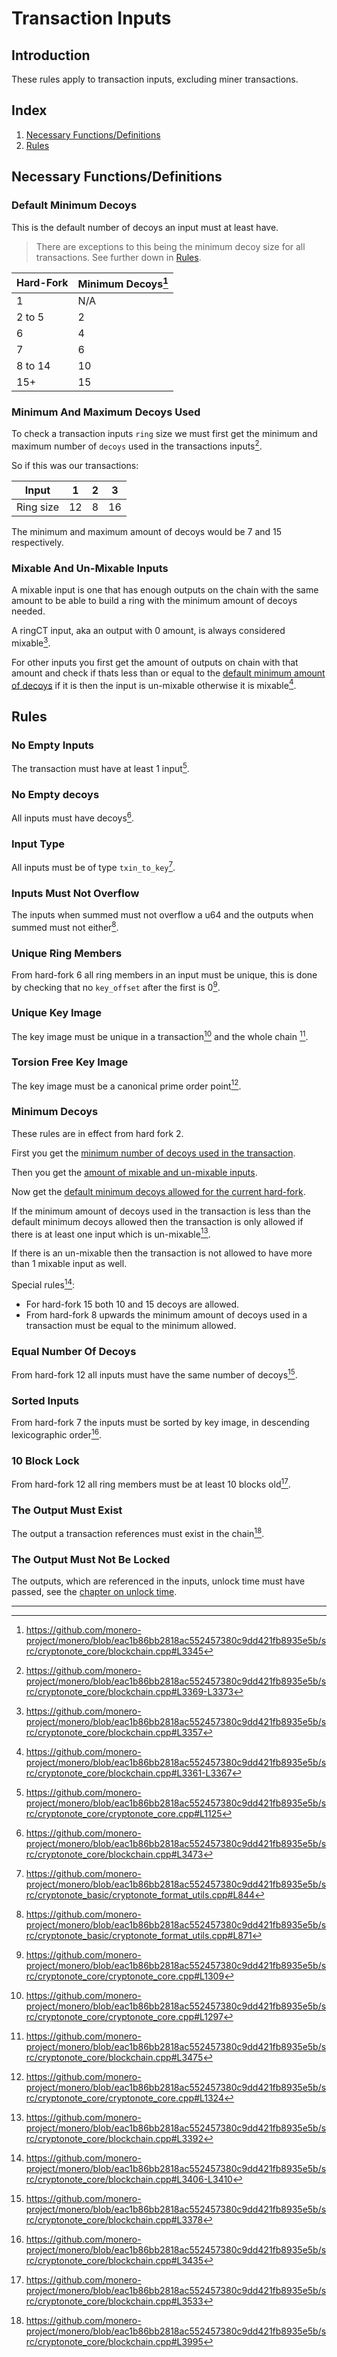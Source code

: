 # Transaction Inputs

## Introduction

These rules apply to transaction inputs, excluding miner transactions.

## Index

1. [Necessary Functions/Definitions](#functionsdefinitions)
2. [Rules](#rules)

## Necessary Functions/Definitions

### Default Minimum Decoys

This is the default number of decoys an input must at least have.

> There are exceptions to this being the minimum decoy size for all transactions. See further down in [Rules](#rules).

| Hard-Fork | Minimum Decoys[^min-decoys] |
| --------- | --------------------------- |
| 1         | N/A                         |
| 2 to 5    | 2                           |
| 6         | 4                           |
| 7         | 6                           |
| 8 to 14   | 10                          |
| 15+       | 15                          |

### Minimum And Maximum Decoys Used

To check a transaction inputs `ring` size we must first get the minimum and maximum number of `decoys`
used in the transactions inputs[^min-max-decoys].

So if this was our transactions:

| Input     | 1  | 2 | 3  |
| --------- | -- | - | -- |
| Ring size | 12 | 8 | 16 |

The minimum and maximum amount of decoys would be 7 and 15 respectively.

### Mixable And Un-Mixable Inputs

A mixable input is one that has enough outputs on the chain with the same amount to be able to build a ring with the
minimum amount of decoys needed.

A ringCT input, aka an output with 0 amount, is always considered mixable[^0-amt-mixable].

For other inputs you first get the amount of outputs on chain with that amount and check if thats less than or equal
to the [default minimum amount of decoys](#default-minimum-decoys) if it is then the input is un-mixable otherwise it is
mixable[^check-mixability].

## Rules

### No Empty Inputs

The transaction must have at least 1 input[^no-empty-ins].

### No Empty decoys

All inputs must have decoys[^empty-decoys].

### Input Type

All inputs must be of type `txin_to_key`[^input-types].

### Inputs Must Not Overflow

The inputs when summed must not overflow a u64 and the outputs when summed must not either[^amount-overflow].

### Unique Ring Members

From hard-fork 6 all ring members in an input must be unique, this is done by checking that
no `key_offset` after the first is 0[^unique-ring].

### Unique Key Image

The key image must be unique in a transaction[^key-images-in-tx] and the whole chain [^key-images-in-chain].

### Torsion Free Key Image

The key image must be a canonical prime order point[^torsion-free-keyimage].

### Minimum Decoys

These rules are in effect from hard fork 2.

First you get the [minimum number of decoys used in the transaction](#minimum-and-maximum-decoys-used).

Then you get the [amount of mixable and un-mixable inputs](#mixable-and-unmixable-inputs).

Now get the [default minimum decoys allowed for the current hard-fork](#default-minimum-decoys).

If the minimum amount of decoys used in the transaction is less than the default minimum decoys allowed then the transaction is only
allowed if there is at least one input which is un-mixable[^tx-without-minimum-decoys].

If there is an un-mixable then the transaction is not allowed to have more than 1 mixable input as well.

Special rules[^min-decoys-special-rules]:

- For hard-fork 15 both 10 and 15 decoys are allowed.
- From hard-fork 8 upwards the minimum amount of decoys used in a transaction must be equal to the minimum allowed.

### Equal Number Of Decoys

From hard-fork 12 all inputs must have the same number of decoys[^equal-decoys].

### Sorted Inputs

From hard-fork 7 the inputs must be sorted by key image, in descending lexicographic order[^sorted-kis].

### 10 Block Lock

From hard-fork 12 all ring members must be at least 10 blocks old[^minimum-out-age].

### The Output Must Exist

The output a transaction references must exist in the chain[^output-must-exist].

### The Output Must Not Be Locked

The outputs, which are referenced in the inputs, unlock time must have passed, see the [chapter on unlock time](./unlock_time.md).

---

[^min-decoys]: <https://github.com/monero-project/monero/blob/eac1b86bb2818ac552457380c9dd421fb8935e5b/src/cryptonote_core/blockchain.cpp#L3345>

[^min-max-decoys]: <https://github.com/monero-project/monero/blob/eac1b86bb2818ac552457380c9dd421fb8935e5b/src/cryptonote_core/blockchain.cpp#L3369-L3373>

[^0-amt-mixable]: <https://github.com/monero-project/monero/blob/eac1b86bb2818ac552457380c9dd421fb8935e5b/src/cryptonote_core/blockchain.cpp#L3357>

[^check-mixability]: <https://github.com/monero-project/monero/blob/eac1b86bb2818ac552457380c9dd421fb8935e5b/src/cryptonote_core/blockchain.cpp#L3361-L3367>

[^no-empty-ins]: <https://github.com/monero-project/monero/blob/eac1b86bb2818ac552457380c9dd421fb8935e5b/src/cryptonote_core/cryptonote_core.cpp#L1125>

[^empty-decoys]: <https://github.com/monero-project/monero/blob/eac1b86bb2818ac552457380c9dd421fb8935e5b/src/cryptonote_core/blockchain.cpp#L3473>

[^input-types]: <https://github.com/monero-project/monero/blob/eac1b86bb2818ac552457380c9dd421fb8935e5b/src/cryptonote_basic/cryptonote_format_utils.cpp#L844>

[^amount-overflow]: <https://github.com/monero-project/monero/blob/eac1b86bb2818ac552457380c9dd421fb8935e5b/src/cryptonote_basic/cryptonote_format_utils.cpp#L871>

[^unique-ring]: <https://github.com/monero-project/monero/blob/eac1b86bb2818ac552457380c9dd421fb8935e5b/src/cryptonote_core/cryptonote_core.cpp#L1309>

[^key-images-in-tx]: <https://github.com/monero-project/monero/blob/eac1b86bb2818ac552457380c9dd421fb8935e5b/src/cryptonote_core/cryptonote_core.cpp#L1297>

[^key-images-in-chain]: <https://github.com/monero-project/monero/blob/eac1b86bb2818ac552457380c9dd421fb8935e5b/src/cryptonote_core/blockchain.cpp#L3475>

[^torsion-free-keyimage]: <https://github.com/monero-project/monero/blob/eac1b86bb2818ac552457380c9dd421fb8935e5b/src/cryptonote_core/cryptonote_core.cpp#L1324>

[^tx-without-minimum-decoys]: <https://github.com/monero-project/monero/blob/eac1b86bb2818ac552457380c9dd421fb8935e5b/src/cryptonote_core/blockchain.cpp#L3392>

[^min-decoys-special-rules]: <https://github.com/monero-project/monero/blob/eac1b86bb2818ac552457380c9dd421fb8935e5b/src/cryptonote_core/blockchain.cpp#L3406-L3410>

[^equal-decoys]: <https://github.com/monero-project/monero/blob/eac1b86bb2818ac552457380c9dd421fb8935e5b/src/cryptonote_core/blockchain.cpp#L3378>

[^sorted-kis]: <https://github.com/monero-project/monero/blob/eac1b86bb2818ac552457380c9dd421fb8935e5b/src/cryptonote_core/blockchain.cpp#L3435>

[^minimum-out-age]: <https://github.com/monero-project/monero/blob/eac1b86bb2818ac552457380c9dd421fb8935e5b/src/cryptonote_core/blockchain.cpp#L3533>

[^output-must-exist]: <https://github.com/monero-project/monero/blob/eac1b86bb2818ac552457380c9dd421fb8935e5b/src/cryptonote_core/blockchain.cpp#L3995>
